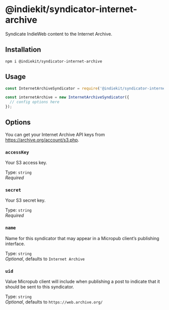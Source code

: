 # @indiekit/syndicator-internet-archive

Syndicate IndieWeb content to the Internet Archive.

## Installation

`npm i @indiekit/syndicator-internet-archive`

## Usage

```js
const InternetArchiveSyndicator = require('@indiekit/syndicator-internet-archive');

const internetArchive = new InternetArchiveSyndicator({
  // config options here
});
```

## Options

You can get your Internet Archive API keys from <https://archive.org/account/s3.php>.

### `accessKey`

Your S3 access key.

Type: `string`\
*Required*

### `secret`

Your S3 secret key.

Type: `string`\
*Required*

### `name`

Name for this syndicator that may appear in a Micropub client’s publishing interface.

Type: `string`\
*Optional*, defaults to `Internet Archive`

### `uid`

Value Micropub client will include when publishing a post to indicate that it should be sent to this syndicator.

Type: `string`\
*Optional*, defaults to `https://web.archive.org/`
